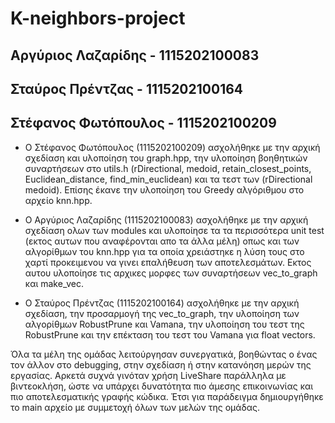 # K-neighbors-project
## Αργύριος Λαζαρίδης  - 1115202100083
## Σταύρος Πρέντζας    - 1115202100164
## Στέφανος Φωτόπουλος - 1115202100209

- Ο Στέφανος Φωτόπουλος (1115202100209) ασχολήθηκε με την αρχική σχεδίαση και υλοποίηση του graph.hpp, την υλοποίηση βοηθητικών συναρτήσεων στο utils.h (rDirectional, medoid, retain_closest_points, Euclidean_distance, find_min_euclidean) και τα τεστ των (rDirectional medoid). Επίσης έκανε την υλοποίηση του Greedy αλγόριθμου στο αρχείο knn.hpp.

- Ο Αργύριος Λαζαρίδης (1115202100083) ασχολήθηκε με την αρχική σχεδίαση ολων των modules και υλοποίησε τα τα περισσότερα unit test (εκτος αυτων που αναφέρονται απο τα άλλα μέλη) οπως και των αλγορίθμων του knn.hpp για τα οποία χρειάστηκε η λύση τους στο χαρτί προκειμενου να γινει επαλήθευση των αποτελεσμάτων. Εκτος αυτου υλοποίησε τις αρχικες μορφες των συναρτήσεων vec_to_graph και make_vec.

- Ο Σταύρος Πρέντζας (1115202100164) ασχολήθηκε με την αρχική σχεδίαση, την προσαρμογή της vec_to_graph, την υλοποίηση των αλγορίθμων RobustPrune και Vamana, την υλοποίηση του τεστ της RobustPrune και την επέκταση του τεστ του Vamana για float vectors.


Όλα τα μέλη της ομάδας λειτούργησαν συνεργατικά, βοηθώντας ο ένας τον άλλον στο debugging, στην σχεδίαση ή στην κατανόηση μερών της εργασίας. Αρκετά συχνά γινόταν χρήση LiveShare παράλληλα με βιντεοκλήση, ώστε να υπάρχει δυνατότητα πιο άμεσης επικοινωνίας και πιο αποτελεσματικής γραφής κώδικα. Έτσι για παράδειγμα δημιουργήθηκε το main αρχείο με συμμετοχή όλων των μελών της ομάδας.
